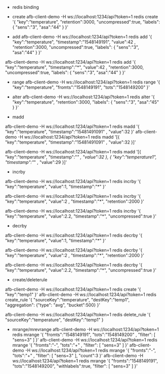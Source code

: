 * redis binding

* create
afb-client-demo -H ws://localhost:1234/api?token=1 redis create '{ "key":"temperature", "retention":3000, "uncompressed":true, "labels": { "sens":"3", "asa":"44" } }'

* add
afb-client-demo -H ws://localhost:1234/api?token=1 redis add '{ "key":"temperature", "timestamp":"1548149191", "value":42 , "retention":3000, "uncompressed":true, "labels": { "sens":"3", "asa":"44" } }'

afb-client-demo -H ws://localhost:1234/api?token=1 redis add '{ "key":"temperature", "timestamp":"*", "value":42 , "retention":3000, "uncompressed":true, "labels": { "sens":"3", "asa":"44" } }'


* range
afb-client-demo -H ws://localhost:1234/api?token=1 redis range '{ "key":"temperature", "fromts":"1548149191", "tots":"1548149200" }'

* alter
afb-client-demo -H ws://localhost:1234/api?token=1 redis alter '{ "key":"temperature", "retention":3000,  "labels": { "sens":"3", "asa":"45" } }'

* madd

afb-client-demo -H ws://localhost:1234/api?token=1 redis madd '{ "key":"temperature", "timestamp":"15481491091" , "value":32 }'
afb-client-demo -H ws://localhost:1234/api?token=1 redis madd '[{ "key":"temperature", "timestamp":"15481491091" , "value":32 }]'

afb-client-demo -H ws://localhost:1234/api?token=1 redis madd '[{ "key":"temperature", "timestamp":"*" , "value":32 }, { "key":"temperature1", "timestamp":"*" , "value":29 }]'


* incrby

afb-client-demo -H ws://localhost:1234/api?token=1 redis incrby '{ "key":"temperature", "value":1, "timestamp":"*" }'

afb-client-demo -H ws://localhost:1234/api?token=1 redis incrby '{ "key":"temperature", "value":2 , "timestamp":"*", "retention":2000 }'

afb-client-demo -H ws://localhost:1234/api?token=1 redis incrby '{ "key":"temperature", "value":2.2, "timestamp":"*", "uncompressed":true }'

* decrby


afb-client-demo -H ws://localhost:1234/api?token=1 redis decrby '{ "key":"temperature", "value":1, "timestamp":"*" }'

afb-client-demo -H ws://localhost:1234/api?token=1 redis decrby '{ "key":"temperature", "value":2 , "timestamp":"*", "retention":2000 }'

afb-client-demo -H ws://localhost:1234/api?token=1 redis decrby '{ "key":"temperature", "value":2.2, "timestamp":"*", "uncompressed":true }'

* create/deleterule

afb-client-demo -H ws://localhost:1234/api?token=1 redis create '{ "key":"temp1" }'
afb-client-demo -H ws://localhost:1234/api?token=1 redis create_rule '{ "sourceKey":"temperature", "destKey":"temp1", "aggregation": {"type": "avg", "bucket":500} }'

afb-client-demo -H ws://localhost:1234/api?token=1 redis delete_rule '{ "sourceKey":"temperature", "destKey":"temp1" }

* mrange/mrevrange
afb-client-demo -H ws://localhost:1234/api?token=1 redis mrange '{ "fromts":"1548149191", "tots":"1548149200" , "filter": [ "sens=3" ] }'
afb-client-demo -H ws://localhost:1234/api?token=1 redis mrange '{ "fromts":"-", "tots":"+" , "filter": [ "sens=3" ] }'
afb-client-demo -H ws://localhost:1234/api?token=1 redis mrange '{ "fromts":"-", "tots":"+" , "filter": [ "sens=3" ], "count":3 }'
afb-client-demo -H ws://localhost:1234/api?token=1 redis mrange '{ "fromts":"1548149191", "tots":"1548149200", "withlabels":true, "filter": [ "sens=3" ] }'


